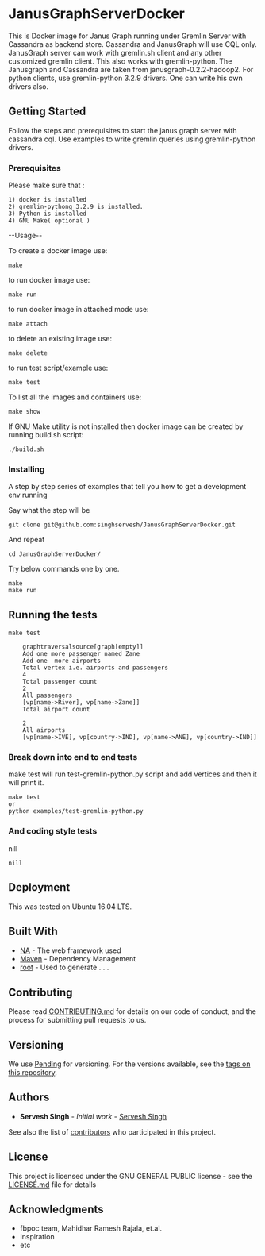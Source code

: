 # JanusGraphServerDocker

This is Docker image for Janus Graph running under Gremlin Server with Cassandra as backend store. Cassandra and JanusGraph will use CQL only. 
JanusGraph server can work with gremlin.sh client and any other customized gremlin client. This also works with gremlin-python. 
The Janusgraph and Cassandra are taken from janusgraph-0.2.2-hadoop2. For python clients, use gremlin-python 3.2.9 drivers. One can write his own drivers also.


## Getting Started

Follow the steps and prerequisites to start the janus graph server with cassandra cql. 
Use examples to write gremlin queries using gremlin-python drivers.

### Prerequisites
Please make sure that :
```
1) docker is installed
2) gremlin-pythong 3.2.9 is installed.
3) Python is installed 
4) GNU Make( optional )

```

--Usage--

To create a docker image use:
```
make 
```

to run docker image use:
```
make run
```

to run docker image in attached mode use:
```
make attach
```

to delete an existing image use:
```
make delete
```

to run test script/example use:
```
make test
```

To list all the images and containers use:
```
make show
```

If GNU Make utility is not installed then docker image can be created by running build.sh script:
```
./build.sh
```


### Installing

A step by step series of examples that tell you how to get a development env running

Say what the step will be

```
git clone git@github.com:singhservesh/JanusGraphServerDocker.git
```

And repeat

```
cd JanusGraphServerDocker/
```

Try below commands one by one.
```
make
make run
```

## Running the tests

```
make test

    graphtraversalsource[graph[empty]]
    Add one more passenger named Zane
    Add one  more airports
    Total vertex i.e. airports and passengers
    4
    Total passenger count
    2
    All passengers
    [vp[name->River], vp[name->Zane]]
    Total airport count

    2
    All airports
    [vp[name->IVE], vp[country->IND], vp[name->ANE], vp[country->IND]]
```


### Break down into end to end tests

make test will run test-gremlin-python.py script and add vertices and then it will print it.

```
make test 
or 
python examples/test-gremlin-python.py
```

### And coding style tests

nill

```
nill
```

## Deployment

This was tested on Ubuntu 16.04 LTS.

## Built With

* [NA](http://www.NA.NANANANAN/1.0.2/docs/) - The web framework used
* [Maven](https://maven.apache.org/) - Dependency Management
* [root](https://github.com/singhservesh/) - Used to generate .....

## Contributing

Please read [CONTRIBUTING.md](https://gist.github.com/singhservesh/b2asdfasdf46794029asdf57c63ec426) for details on our code of conduct, and the process for submitting pull requests to us.

## Versioning

We use [Pending](http://WorkInProgress.Infn.org/) for versioning. For the versions available, see the [tags on this repository](https://github.com/singhservesh/JanusGraph/tags). 

## Authors

* **Servesh Singh** - *Initial work* - [Servesh Singh](https://github.com/singhservesh)

See also the list of [contributors](https://github.com/singhservesh/JanusGraphServerDocker/contributors) who participated in this project.

## License

This project is licensed under the GNU GENERAL PUBLIC license - see the [LICENSE.md](LICENSE.md) file for details

## Acknowledgments

* fbpoc team, Mahidhar Ramesh Rajala, et.al.
* Inspiration
* etc
